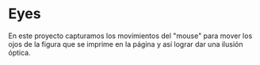 # Eyes
En este proyecto capturamos los movimientos del "mouse" para mover los ojos de la figura que se imprime en la página y así lograr dar una ilusión óptica. 
